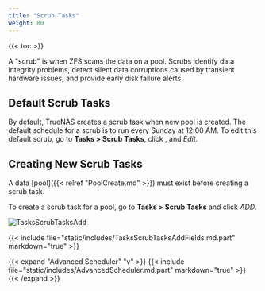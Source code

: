 ```yaml
---
title: "Scrub Tasks"
weight: 80
---
```


{{< toc >}}

A "scrub" is when ZFS scans the data on a pool.
Scrubs identify data integrity problems, detect silent data corruptions caused by transient hardware issues, and provide early disk failure alerts.

## Default Scrub Tasks

By default, TrueNAS creates a scrub task when new pool is created.
The default schedule for a scrub is to run every Sunday at 12:00 AM.
To edit this default scrub, go to **Tasks > Scrub Tasks**, click <i class="fa fa-ellipsis-v" aria-hidden="true" title="Options"></i>, and *Edit*.

## Creating New Scrub Tasks

A data [pool]({{< relref "PoolCreate.md" >}}) must exist before creating a scrub task.

To create a scrub task for a pool, go to **Tasks > Scrub Tasks** and click *ADD*.

![TasksScrubTasksAdd](/images/CORE/12.0/TasksScrubTasksAdd.png "Creating a new Scrub Task")

{{< include file="static/includes/TasksScrubTasksAddFields.md.part" markdown="true" >}}

{{< expand "Advanced Scheduler" "v" >}}
{{< include file="static/includes/AdvancedScheduler.md.part" markdown="true" >}}
{{< /expand >}}
